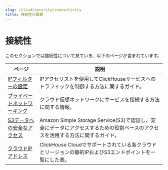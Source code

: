 ```yaml
---
slug: /cloud/security/connectivity
title: 接続性の概要
---
```



# 接続性

このセクションでは接続性について見ていき、以下のページが含まれています。

| ページ                                                                  | 説明                                                                                                                       |
|-----------------------------------------------------------------------|--------------------------------------------------------------------------------------------------------------------------|
| [IPフィルターの設定](/cloud/security/setting-ip-filters)         | IPアクセリストを使用してClickHouseサービスへのトラフィックを制御する方法に関するガイド。                                      |
| [プライベートネットワーキング](/cloud/security/private-link-overview) | クラウド仮想ネットワークにサービスを接続する方法に関する情報。                                                             |
| [S3データへの安全なアクセス](/cloud/security/secure-s3)        | Amazon Simple Storage Service(S3)で認証し、安全にデータにアクセスするための役割ベースのアクセスを活用する方法に関するガイド。 |
| [クラウドIPアドレス](/manage/security/cloud-endpoints-api)      | ClickHouse Cloudでサポートされている各クラウドとリージョンの静的IPおよびS3エンドポイントを一覧にした表。                       |
